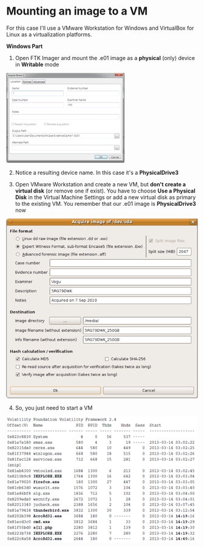 # Mounting an image to a VM

 For this case I'll use a VMware Workstation for Windows and VirtualBox for Linux as a virtualization platforms.  
  
**Windows Part**  
  
1. Open FTK Imager and mount the .e01 image as a **physical** \(only\) device in **Writable** mode

![](../.gitbook/assets/image%20%285%29.png)

2. Notice a resulting device name. In this case it's a **PhysicalDrive3**  
  
3. Open VMware Workstation and create a new VM, but **don't create a virtual disk** \(or remove one if exist\). You have to choose **Use a Physical Disk** in the Virtual Machine Settings or add a new virtual disk as primary to the existing VM. You remember that our .e01 image is **PhysicalDrive3** now

![](../.gitbook/assets/image%20%2812%29.png)

4. So, you just need to start a VM 

![](../.gitbook/assets/image%20%2813%29.png)

